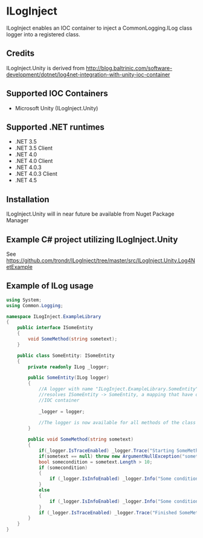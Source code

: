 # ILogInject

ILogInject enables an IOC container to inject a CommonLogging.ILog class logger into a registered class.

## Credits

ILogInject.Unity is derived from http://blog.baltrinic.com/software-development/dotnet/log4net-integration-with-unity-ioc-container

## Supported IOC Containers

* Microsoft Unity (ILogInject.Unity)

## Supported .NET runtimes

* .NET 3.5
* .NET 3.5 Client
* .NET 4.0
* .NET 4.0 Client
* .NET 4.0.3
* .NET 4.0.3 Client
* .NET 4.5

## Installation

ILogInject.Unity will in near future be available from Nuget Package Manager

## Example C# project utilizing ILogInject.Unity

See https://github.com/trondr/ILogInject/tree/master/src/ILogInject.Unity.Log4NetExample

## Example of ILog usage

```csharp
using System;
using Common.Logging;

namespace ILogInject.ExampleLibrary
{
	public interface ISomeEntity
    {
        void SomeMethod(string sometext);
    }

    public class SomeEntity: ISomeEntity
    {
        private readonly ILog _logger;

        public SomeEntity(ILog logger)
        {
            //A logger with name "ILogInject.ExampleLibrary.SomeEntity" is injected into the class when the IOC container
			//resolves ISomeEntity -> SomeEntity, a mapping that have on application startup been registered into the 
			//IOC container
			
			_logger = logger; 
			
			//The logger is now available for all methods of the class by using the _logger field	
        }

        public void SomeMethod(string sometext)
        {
            if(_logger.IsTraceEnabled) _logger.Trace("Starting SomeMethod...");
            if(sometext == null) throw new ArgumentNullException("sometext");
            bool somecondition = sometext.Length > 10;
            if (somecondition)
            {
                if (_logger.IsInfoEnabled) _logger.Info("Some condition was true");
            }
            else
            {
                if (_logger.IsInfoEnabled) _logger.Info("Some condition was false");
            }
            if (_logger.IsTraceEnabled) _logger.Trace("Finished SomeMethod!");
        }
    }
}
	
```
